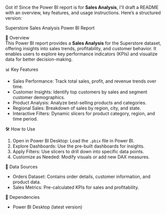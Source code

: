 Got it! Since the Power BI report is for **Sales Analysis**, I'll draft a README with an overview, key features, and usage instructions. Here’s a structured version:  

 Superstore Sales Analysis Power BI Report  

 📌 Overview  
This Power BI report provides a **Sales Analysis** for the Superstore dataset, offering insights into sales trends, profitability, and customer behavior. It enables users to explore key performance indicators (KPIs) and visualize data for better decision-making.  

 📊 Key Features  
- Sales Performance: Track total sales, profit, and revenue trends over time.  
- Customer Insights: Identify top customers by sales and segment customer demographics.  
- Product Analysis: Analyze best-selling products and categories.  
- Regional Sales: Breakdown of sales by region, city, and state.   
- Interactive Filters: Dynamic slicers for product category, region, and time period.  

 🛠️ How to Use  
1. Open in Power BI Desktop: Load the `.pbix` file in Power BI.  
2. Explore Dashboards: Use the pre-built dashboards for insights.  
3. Apply Filters: Use slicers to drill down into specific data points.  
4. Customize as Needed: Modify visuals or add new DAX measures.  

📂 Data Sources  
- Orders Dataset: Contains order details, customer information, and product data.  
- Sales Metrics: Pre-calculated KPIs for sales and profitability.  

 🔗 Dependencies  
- Power BI Desktop (latest version)  
 
